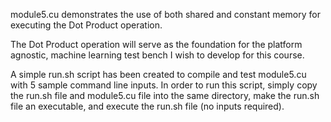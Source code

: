 module5.cu demonstrates the use of both shared and constant memory for executing the Dot Product operation.

The Dot Product operation will serve as the foundation for the platform agnostic, machine learning test bench I wish to develop for this course.

A simple run.sh script has been created to compile and test module5.cu with 5 sample command line inputs. In order to run this script, simply copy the run.sh file and module5.cu file into the same directory, make the run.sh file an executable, and execute the run.sh file (no inputs required).